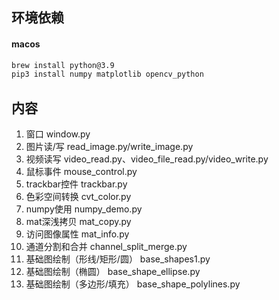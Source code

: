 ## 环境依赖

#### macos
```bash
brew install python@3.9
pip3 install numpy matplotlib opencv_python
```


## 内容
1. 窗口 window.py
2. 图片读/写 read_image.py/write_image.py
3. 视频读写 video_read.py、video_file_read.py/video_write.py
4. 鼠标事件 mouse_control.py
5. trackbar控件 trackbar.py
6. 色彩空间转换 cvt_color.py
7. numpy使用 numpy_demo.py
8. mat深浅拷贝 mat_copy.py
9. 访问图像属性 mat_info.py
10. 通道分割和合并 channel_split_merge.py
11. 基础图绘制（形线/矩形/圆） base_shapes1.py
12. 基础图绘制（椭圆） base_shape_ellipse.py
12. 基础图绘制（多边形/填充） base_shape_polylines.py


